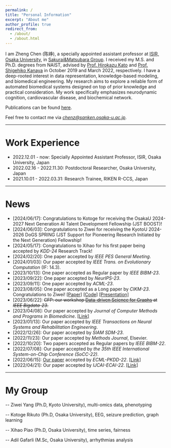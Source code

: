 ```yaml
---
permalink: /
title: "Personal Information"
excerpt: "About me"
author_profile: true
redirect_from: 
  - /about/
  - /about.html
---
```


I am Zheng Chen (陈峥), a specially appointed assistant professor at [ISIR, Osaka University](https://www.sanken.osaka-u.ac.jp/en/), in [Sakurai&Matsubara Group](https://www.dm.sanken.osaka-u.ac.jp).
I received my M.S. and Ph.D. degrees from NAIST, advised by [Prof. Hirokazu Kato](https://scholar.google.co.jp/citations?user=zlyaC60AAAAJ) and [Prof. Shigehiko Kanaya](https://scholar.google.co.jp/citations?hl=zh-CN&user=4Onx7zgAAAAJ) in October 2019 and March 2022, respectively. 
I have a deep-rooted interest in data representation, knowledge-based modeling, and biomedical engineering. My research aims to explore a reliable form of automated biomedical systems designed on top of prior knowledge and practical consideration. My work specifically emphasizes neurodynamic cognition, cardiovascular disease, and biochemical network.


Publications can be found [here](https://scholar.google.com/citations?user=571LAh4AAAAJ&hl=en).

Feel free to contact me via *chenz@sanken.osaka-u.ac.jp*.

****

Work Experience
======

* 2022.12.01 - now: Specially Appointed Assistant Professor, ISIR, Osaka University, Japan
* 2022.02.16 - 2022.11.30: Postdoctoral Researcher, Osaka University, Japan
* 2021.10.01 - 2022.03.31: Research Trainee, RIKEN R-CCS, Japan

****

News
======

* \[2024/06/17\]: Congratulations to Kotoge for receiving the OsakaU 2024-2027 Next Generation AI Talent Development Fellowship (JST BOOST)!
* \[2024/06/03\]: Congratulations to Ziwei for receiving the KyotoU 2024-2026 DoGS SPRING (JST Support for Pioneering Research Initiated by the Next Generation) Fellowship!
* \[2024/05/17\]: Congratulations to Xihao for his first paper being accepted by _KDD-24_ Research Track!
* \[2024/02/20\]: One paper accepted by _IEEE PES General Meeting_.
* \[2024/01/03\]: Our paper accepted by _IEEE Trans. on Evolutionary Computation_ (IF: 14.3).
* \[2023/10/13\]: One paper accepted as Regular paper by _IEEE BIBM-23_.
* \[2023/09/22\]: One paper accepted by _NeurIPS-23_.
* \[2023/09/11\]: One paper accepted by _ACML-23_. 
* \[2023/08/05\]: One paper accepted as a Long paper by _CIKM-23_. Congratulations to Ziwei! [[Paper]](https://dl.acm.org/doi/10.1145/3583780.3614970) [[Code]](https://github.com/yangziwei96/MoCLIM) [[Presentation]](https://youtu.be/26uYBmsyiLM)
* \[2023/06/22\]: <strike>CFP: our workshop [Data-driven Science for Graphs](https://aidatalab.github.io) at _IEEE Bigdata-23_.</strike>
* \[2023/04/08\]: Our paper accepted by _Journal of Computer Methods and Programs in Biomedicine_. [[Link]](https://www.sciencedirect.com/science/article/pii/S0169260723002080?dgcid=author)
* \[2023/01/13\]: Our paper accepted by _IEEE Transactions on Neural Systems and Rehabilitation Engineering_.
* \[2022/12/26\]: Our paper accepted by _SIAM SDM-23_.
* \[2022/11/23\]: Our paper accepted by _Methods Journal_, Elsevier. 
* \[2022/10/20\]: Two papers accepted as Regular papers by _IEEE BIBM-22_.
* \[2022/07/08\]: Our paper accepted by _the 35th IEEE International System-on-Chip Conference (SoCC-22)_.
* \[2022/06/15\]: [Our paper](https://arxiv.org/abs/2206.10801)  accepted by _ECML-PKDD-22_. [[Link]](https://arxiv.org/abs/2206.10801) 
* \[2022/04/21\]: Our paper accepted by _IJCAI-ECAI-22_. [[Link]](https://arxiv.org/abs/2204.09840)


****

My Group
======
-- Ziwei Yang (Ph.D, Kyoto University), multi-omics data, phenotyping

-- Kotoge Rikuto (Ph.D, Osaka University), EEG, seizure prediction, graph learning

-- Xihao Piao (Ph.D, Osaka University), time series, fairness  

-- Adil Gafarli (M.Sc, Osaka University), arrhythmias analysis


